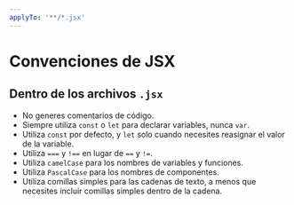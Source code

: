 ```yaml
---
applyTo: '**/*.jsx'
---
```


# Convenciones de JSX
## Dentro de los archivos `.jsx`
- No generes comentarios de código.
- Siempre utiliza `const` o `let` para declarar variables, nunca `var`.
- Utiliza `const` por defecto, y `let` solo cuando necesites reasignar el valor de la variable.
- Utiliza `===` y `!==` en lugar de `==` y `!=`.
- Utiliza `camelCase` para los nombres de variables y funciones.
- Utiliza `PascalCase` para los nombres de componentes.
- Utiliza comillas simples para las cadenas de texto, a menos que necesites incluir comillas simples dentro de la cadena.